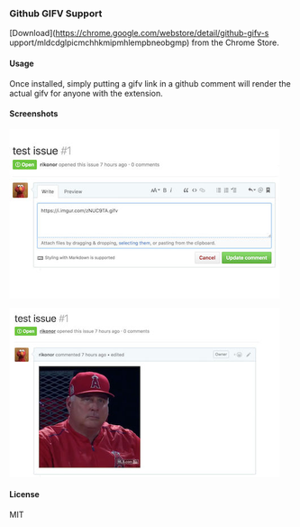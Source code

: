 ### Github GIFV Support

[Download](https://chrome.google.com/webstore/detail/github-gifv-s
upport/mldcdglpicmchhkmipmhlempbneobgmp) from the Chrome Store.

#### Usage

Once installed, simply putting a gifv link in a github comment will render the actual gifv for anyone with the extension.

#### Screenshots

![screen 1](docs/screen1.jpg)

![screen 2](docs/screen2.jpg)

#### License

MIT
